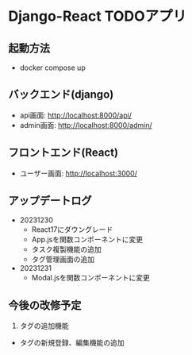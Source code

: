 # Django-React TODOアプリ

## 起動方法

- docker compose up

## バックエンド(django)

- api画面: <http://localhost:8000/api/>
- admin画面: <http://localhost:8000/admin/>

## フロントエンド(React)

- ユーザー画面: <http://localhost:3000/>

## アップデートログ

- 20231230
  - React17にダウングレード
  - App.jsを関数コンポーネントに変更
  - タスク複製機能の追加
  - タグ管理画面の追加
- 20231231
  - Modal.jsを関数コンポーネントに変更

## 今後の改修予定

1. タグの追加機能
- タグの新規登録、編集機能の追加
